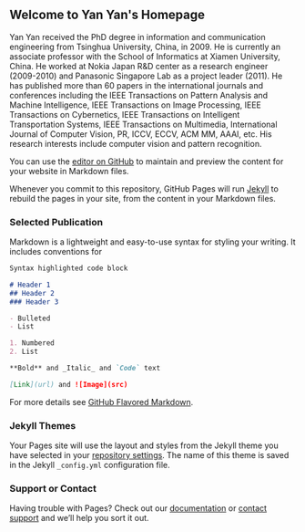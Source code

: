 ## Welcome to Yan Yan's Homepage

Yan Yan received the PhD  degree in information and communication engineering from Tsinghua University, China, in 2009. 
He is currently an associate professor with the School of Informatics at Xiamen University, China. 
He worked at Nokia Japan R&D center as a research engineer (2009-2010) and Panasonic Singapore Lab as a project leader (2011). He has published more than 60 papers in the international journals and conferences including the IEEE Transactions on Pattern Analysis and Machine Intelligence, IEEE Transactions on Image Processing, IEEE Transactions on Cybernetics, IEEE Transactions on Intelligent Transportation Systems, IEEE Transactions on Multimedia, International Journal of Computer Vision, PR, ICCV, ECCV, ACM MM, AAAI, etc. His research interests include computer vision and pattern recognition.

You can use the [editor on GitHub](https://github.com/Yanyanxmucs/yanyan.me/edit/master/README.md) to maintain and preview the content for your website in Markdown files.

Whenever you commit to this repository, GitHub Pages will run [Jekyll](https://jekyllrb.com/) to rebuild the pages in your site, from the content in your Markdown files.

### Selected Publication

Markdown is a lightweight and easy-to-use syntax for styling your writing. It includes conventions for

```markdown
Syntax highlighted code block

# Header 1
## Header 2
### Header 3

- Bulleted
- List

1. Numbered
2. List

**Bold** and _Italic_ and `Code` text

[Link](url) and ![Image](src)
```

For more details see [GitHub Flavored Markdown](https://guides.github.com/features/mastering-markdown/).

### Jekyll Themes

Your Pages site will use the layout and styles from the Jekyll theme you have selected in your [repository settings](https://github.com/Yanyanxmucs/yanyan.me/settings). The name of this theme is saved in the Jekyll `_config.yml` configuration file.

### Support or Contact

Having trouble with Pages? Check out our [documentation](https://help.github.com/categories/github-pages-basics/) or [contact support](https://github.com/contact) and we’ll help you sort it out.
